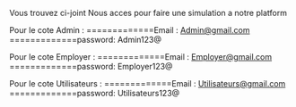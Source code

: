 Vous trouvez ci-joint Nous acces pour faire une simulation a notre platform 

Pour le cote Admin : 
=============Email : Admin@gmail.com
=============password: Admin123@

Pour le cote Employer : 
=============Email : Employer@gmail.com
=============password: Employer123@

Pour le cote Utilisateurs : 
=============Email : Utilisateurs@gmail.com
=============password: Utilisateurs123@
